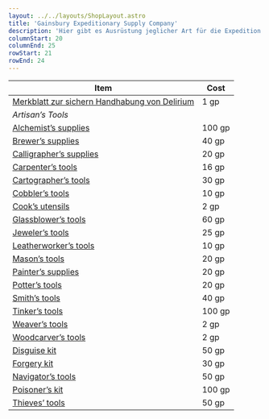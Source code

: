 ```yaml
---
layout: ../../layouts/ShopLayout.astro
title: 'Gainsbury Expeditionary Supply Company'
description: 'Hier gibt es Ausrüstung jeglicher Art für die Expedition in die Ruinen.'
columnStart: 20
columnEnd: 25
rowStart: 21
rowEnd: 24
---
```


| Item                                                                                               | Cost   |
|----------------------------------------------------------------------------------------------------|--------|
| [Merkblatt zur sichern Handhabung von Delirium](./A_Pamphlet_on_the_Safe_Handling_of_Delerium.pdf) | 1 gp   |
| _Artisan’s Tools_                                                                                  |        |
| [Alchemist’s supplies](https://www.dndbeyond.com/equipment/alchemists-supplies)                    | 100 gp |
| [Brewer’s supplies](https://www.dndbeyond.com/equipment/brewers-supplies)                          | 40 gp  |
| [Calligrapher’s supplies](https://www.dndbeyond.com/equipment/calligraphers-supplies)              | 20 gp  |
| [Carpenter’s tools](https://www.dndbeyond.com/equipment/carpenters-tools)                          | 16 gp  |
| [Cartographer’s tools](https://www.dndbeyond.com/equipment/cartographers-tools)                    | 30 gp  |
| [Cobbler’s tools](https://www.dndbeyond.com/equipment/cobblers-tools)                              | 10 gp  |
| [Cook’s utensils](https://www.dndbeyond.com/equipment/cooks-utensils)                              | 2 gp   |
| [Glassblower’s tools](https://www.dndbeyond.com/equipment/glassblowers-tools)                      | 60 gp  |
| [Jeweler’s tools](https://www.dndbeyond.com/equipment/jewelers-tools)                              | 25 gp  |
| [Leatherworker’s tools](https://www.dndbeyond.com/equipment/leatherworkers-tools)                  | 10 gp  |
| [Mason’s tools](https://www.dndbeyond.com/equipment/masons-tools)                                  | 20 gp  |
| [Painter’s supplies](https://www.dndbeyond.com/equipment/painters-supplies)                        | 20 gp  |
| [Potter’s tools](https://www.dndbeyond.com/equipment/potters-tools)                                | 20 gp  |
| [Smith’s tools](https://www.dndbeyond.com/equipment/smiths-tools)                                  | 40 gp  |
| [Tinker’s tools](https://www.dndbeyond.com/equipment/tinkers-tools)                                | 100 gp |
| [Weaver’s tools](https://www.dndbeyond.com/equipment/weavers-tools)                                | 2 gp   |
| [Woodcarver’s tools](https://www.dndbeyond.com/equipment/woodcarvers-tools)                        | 2 gp   |
| [Disguise kit](https://www.dndbeyond.com/equipment/disguise-kit)                                   | 50 gp  |
| [Forgery kit](https://www.dndbeyond.com/equipment/forgery-kit)                                     | 30 gp  |
| [Navigator’s tools](https://www.dndbeyond.com/equipment/navigators-tools)                          | 50 gp  |
| [Poisoner’s kit](https://www.dndbeyond.com/equipment/poisoners-kit)                                | 100 gp |
| [Thieves’ tools](https://www.dndbeyond.com/equipment/thieves-tools)                                | 50 gp  |
